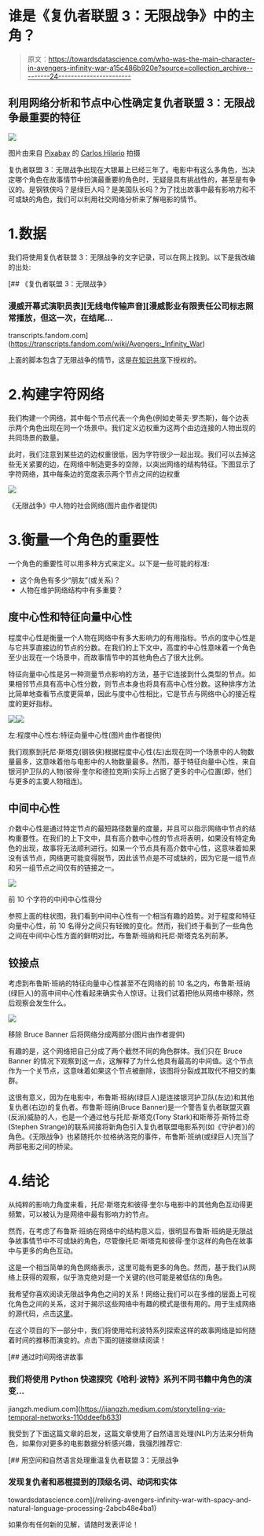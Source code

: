 # 谁是《复仇者联盟 3：无限战争》中的主角？

> 原文：<https://towardsdatascience.com/who-was-the-main-character-in-avengers-infinity-war-a15c486b920e?source=collection_archive---------24----------------------->

## 利用网络分析和节点中心性确定复仇者联盟 3：无限战争最重要的特征

![](img/bca5e70240e1f874e79b9d15faee5f5f.png)

图片由来自 [Pixabay](https://pixabay.com/?utm_source=link-attribution&utm_medium=referral&utm_campaign=image&utm_content=6074197) 的 [Carlos Hilario](https://pixabay.com/users/hilariophotography-14115/?utm_source=link-attribution&utm_medium=referral&utm_campaign=image&utm_content=6074197) 拍摄

复仇者联盟 3：无限战争出现在大银幕上已经三年了。电影中有这么多角色，当决定哪个角色在故事情节中扮演最重要的角色时，无疑是具有挑战性的，甚至是有争议的。是钢铁侠吗？是绿巨人吗？是美国队长吗？为了找出故事中最有影响力和不可或缺的角色，我们可以利用社交网络分析来了解电影的情节。

# 1.数据

我们将使用复仇者联盟 3：无限战争的文字记录，可以在网上找到。以下是我改编的出处:

[](https://transcripts.fandom.com/wiki/Avengers:_Infinity_War) [## 《复仇者联盟 3：无限战争》

### 漫威开幕式演职员表][无线电传输声音][漫威影业有限责任公司标志照常播放，但这一次，在结尾…

transcripts.fandom.com](https://transcripts.fandom.com/wiki/Avengers:_Infinity_War) 

上面的脚本包含了无限战争的情节，这是[在知识共享](https://www.fandom.com/licensing)下授权的。

# 2.构建字符网络

我们构建一个网络，其中每个节点代表一个角色(例如史蒂夫·罗杰斯)，每个边表示两个角色出现在同一个场景中。我们定义边权重为这两个由边连接的人物出现的共同场景的数量。

此时，我们注意到某些边的边权重很低，因为字符很少一起出现。我们可以去掉这些无关紧要的边，在网络中制造更多的空隙，以突出网络的结构特征。下图显示了字符网络，其中每条边的宽度表示两个节点之间的边权重

![](img/1954373b3015a34912454d575fe0f4e9.png)

《无限战争》中人物的社会网络(图片由作者提供)

# 3.衡量一个角色的重要性

一个角色的重要性可以用多种方式来定义。以下是一些可能的标准:

*   这个角色有多少“朋友”(或关系)？
*   人物在维护网络结构中有多重要？

## 度中心性和特征向量中心性

程度中心性是衡量一个人物在网络中有多大影响力的有用指标。节点的度中心性是与它共享直接边的节点的分数。在我们的上下文中，高度的中心性意味着一个角色至少出现在一个场景中，而故事情节中的其他角色占了很大比例。

特征向量中心性是另一种测量节点影响的方法，基于它连接到什么类型的节点。如果相邻节点具有高中心性分数，则节点本身也将具有高中心性分数。这种排序方法比简单地查看节点度更简单，因此与度中心性相比，它是节点与网络中心的接近程度的更好指标。

![](img/1586cfcb60e522f7e98d797bc0190253.png)![](img/0e1abcb332b6154b05acf81656350180.png)

左:程度中心性右:特征向量中心性(图片由作者提供)

我们观察到托尼·斯塔克(钢铁侠)根据程度中心性(左)出现在同一个场景中的人物数量最多，这意味着他与电影中的人物数量最多。然而，基于特征向量中心性，来自银河护卫队的人物(彼得·奎尔和德拉克斯)实际上占据了更多的中心位置(即，他们与更多的主要人物相连)。

## 中间中心性

介数中心性是通过特定节点的最短路径数量的度量，并且可以指示网络中节点的结构重要性。在我们的上下文中，具有高介数中心性的节点将表明，如果没有特定角色的出现，故事将无法顺利进行。如果一个节点具有高介数中心性，这意味着如果没有该节点，网络更可能变得脱节，因此该节点是不可或缺的，因为它是一组节点和另一组节点之间仅有的链接之一。

![](img/14a9dc2fa0d8bf3c1524098585077de0.png)

前 10 个字符的中间中心性得分

参照上面的柱状图，我们看到中间中心性有一个相当有趣的趋势。对于程度和特征向量中心性，前 10 名得分之间只有轻微的变化。然而，我们终于看到了一些角色之间在中间中心性方面的鲜明对比，布鲁斯·班纳和托尼·斯塔克名列前茅。

## 铰接点

考虑到布鲁斯·班纳的特征向量中心性甚至不在网络的前 10 名之内，布鲁斯·班纳(绿巨人)的高中间中心性看起来确实令人惊讶。让我们试着把他从网络中移除，然后观察会发生什么。

![](img/cbc03aea78299812f483b72ec393d50c.png)

移除 Bruce Banner 后将网络分成两部分(图片由作者提供)

有趣的是，这个网络把自己分成了两个截然不同的角色群体。我们只在 Bruce Banner 的情况下观察到这一点，这解释了为什么他具有最高的中间值。这个节点作为一个关节点，这意味着如果这个节点被删除，该图将分裂成其取代不相交的集群。

这很有意义，因为在电影中，布鲁斯·班纳(绿巨人)是连接银河护卫队(左边)和其他复仇者(右边)的复仇者。布鲁斯·班纳(Bruce Banner)是一个警告复仇者联盟灭霸(反派)威胁的人，也是一个通过他与托尼·斯塔克(Tony Stark)和斯蒂芬·斯特兰奇(Stephen Strange)的联系间接将新角色引入复仇者联盟电影系列(如《守护者》)的角色。《无限战争》也紧随托尔·拉格纳洛克的事件，布鲁斯·班纳(或绿巨人)充当了两部电影之间的桥梁。

# 4.结论

从纯粹的影响力角度来看，托尼·斯塔克和彼得·奎尔与电影中的其他角色互动得更频繁，可以被认为是网络中最有影响力的节点。

然而，在考虑了布鲁斯·班纳在网络中的结构意义后，很明显布鲁斯·班纳是无限战争故事情节中不可或缺的角色，尽管像托尼·斯塔克和彼得·奎尔这样的角色在故事中与更多的角色互动。

这是一个相当简单的角色网络表示，这里可能有更多的角色。然而，基于我们从网络上获得的观察，似乎浩克绝对是一个关键的(也可能是被低估的)角色。

我希望你喜欢阅读无限战争角色之间的关系！网络让我们可以在多维的层面上可视化角色之间的关系，这对于揭示这些网络中有趣的模式是很有用的。用于生成网络的源代码，点击[这里](https://github.com/jzh001/medium/tree/main/infinity_war)。

在这个项目的下一部分中，我们将使用哈利波特系列探索这样的故事网络是如何随着时间的推移而演变的。点击下面的链接继续阅读！

[](https://jiangzh.medium.com/storytelling-via-temporal-networks-110ddeefb633) [## 通过时间网络讲故事

### 我们将使用 Python 快速探究《哈利·波特》系列不同书籍中角色的演变…

jiangzh.medium.com](https://jiangzh.medium.com/storytelling-via-temporal-networks-110ddeefb633) 

我受到了下面这篇文章的启发，这篇文章使用了自然语言处理(NLP)方法来分析角色，如果你对更多的电影数据分析感兴趣，我强烈推荐它:

[](/reliving-avengers-infinity-war-with-spacy-and-natural-language-processing-2abcb48e4ba1) [## 用空间和自然语言处理重温复仇者联盟 3：无限战争

### 发现复仇者和恶棍提到的顶级名词、动词和实体

towardsdatascience.com](/reliving-avengers-infinity-war-with-spacy-and-natural-language-processing-2abcb48e4ba1) 

如果你有任何新的见解，请随时发表评论！